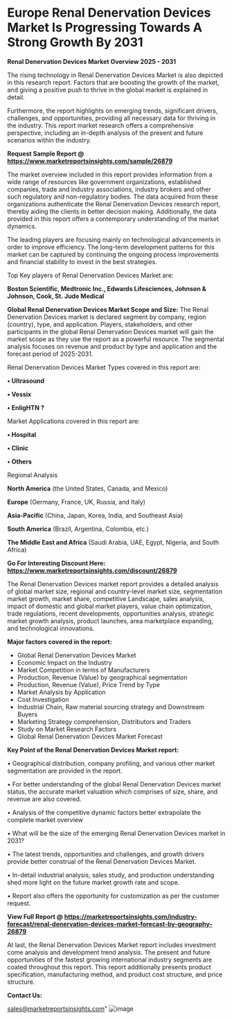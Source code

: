  # Europe Renal Denervation Devices Market Is Progressing Towards A Strong Growth By 2031

<Strong> Renal Denervation Devices Market Overview 2025 - 2031</strong>

The rising technology in Renal Denervation Devices Market is also depicted in this research report. Factors that are boosting the growth of the market, and giving a positive push to thrive in the global market is explained in detail.

Furthermore, the report highlights on emerging trends, significant drivers, challenges, and opportunities, providing all necessary data for thriving in the industry. This report market research offers a comprehensive perspective, including an in-depth analysis of the present and future scenarios within the industry.

<strong>Request Sample Report @ <a href=https://www.marketreportsinsights.com/sample/26879>https://www.marketreportsinsights.com/sample/26879</a></strong>

The market overview included in this report provides information from a wide range of resources like government organizations, established companies, trade and industry associations, industry brokers and other such regulatory and non-regulatory bodies. The data acquired from these organizations authenticate the Renal Denervation Devices research report, thereby aiding the clients in better decision making. Additionally, the data provided in this report offers a contemporary understanding of the market dynamics.

The leading players are focusing mainly on technological advancements in order to improve efficiency. The long-term development patterns for this market can be captured by continuing the ongoing process improvements and financial stability to invest in the best strategies.

Top Key players of Renal Denervation Devices Market are:

<strong>Boston Scientific, Medtronic Inc., Edwards Lifesciences, Johnson & Johnson, Cook, St. Jude Medical</strong>

<strong><b>Global Renal Denervation Devices Market Scope and Size:</b></strong>
The Renal Denervation Devices market is declared segment by company, region (country), type, and application. Players, stakeholders, and other participants in the global Renal Denervation Devices market will gain the market scope as they use the report as a powerful resource. The segmental analysis focuses on revenue and product by type and application and the forecast period of 2025-2031.

Renal Denervation Devices Market Types covered in this report are:

<strong>• Ultrasound

• Vessix

• EnligHTN ?</strong>

Market Applications covered in this report are:

<strong>• Hospital

• Clinic

• Others</strong> 

Regional Analysis

<strong>North America</strong> (the United States, Canada, and Mexico)

<strong>Europe</strong> (Germany, France, UK, Russia, and Italy)

<strong>Asia-Pacific</strong> (China, Japan, Korea, India, and Southeast Asia)

<strong>South America</strong> (Brazil, Argentina, Colombia, etc.)

<strong>The Middle East and Africa</strong> (Saudi Arabia, UAE, Egypt, Nigeria, and South Africa)

<strong>Go For Interesting Discount Here: <a href=https://www.marketreportsinsights.com/discount/26879>https://www.marketreportsinsights.com/discount/26879</a></strong>

The Renal Denervation Devices market report provides a detailed analysis of global market size, regional and country-level market size, segmentation market growth, market share, competitive Landscape, sales analysis, impact of domestic and global market players, value chain optimization, trade regulations, recent developments, opportunities analysis, strategic market growth analysis, product launches, area marketplace expanding, and technological innovations.

<strong><b>Major factors covered in the report:</b></strong>
<ul>
  <li>Global Renal Denervation Devices Market </li>
  <li>Economic Impact on the Industry</li>
  <li>Market Competition in terms of Manufacturers</li>
  <li>Production, Revenue (Value) by geographical segmentation</li>
  <li>Production, Revenue (Value), Price Trend by Type</li>
  <li>Market Analysis by Application</li>
  <li>Cost Investigation</li>
  <li>Industrial Chain, Raw material sourcing strategy and Downstream Buyers</li>
  <li>Marketing Strategy comprehension, Distributors and Traders</li>
  <li>Study on Market Research Factors</li>
  <li>Global Renal Denervation Devices Market Forecast</li>
</ul>

<strong><b>Key Point of the Renal Denervation Devices Market report:</b></strong>

• Geographical distribution, company profiling, and various other market segmentation are provided in the report.

• For better understanding of the global Renal Denervation Devices market status, the accurate market valuation which comprises of size, share, and revenue are also covered.

• Analysis of the competitive dynamic factors better extrapolate the complete market overview

• What will be the size of the emerging Renal Denervation Devices market in 2031?

• The latest trends, opportunities and challenges, and growth drivers provide better construal of the Renal Denervation Devices Market.

• In-detail industrial analysis, sales study, and production understanding shed more light on the future market growth rate and scope.

• Report also offers the opportunity for customization as per the customer request.

<strong><b>View Full Report @ <a href=https://marketreportsinsights.com/industry-forecast/renal-denervation-devices-market-forecast-by-geography-26879>https://marketreportsinsights.com/industry-forecast/renal-denervation-devices-market-forecast-by-geography-26879</a></b></strong>


At last, the Renal Denervation Devices Market report includes investment come analysis and development trend analysis. The present and future opportunities of the fastest growing international industry segments are coated throughout this report. This report additionally presents product specification, manufacturing method, and product cost structure, and price structure.

<strong>Contact Us:</strong>

sales@marketreportsinsights.com"
![image](https://github.com/user-attachments/assets/63efdde4-7137-4a9d-bf99-ce610dbf9f0a)
